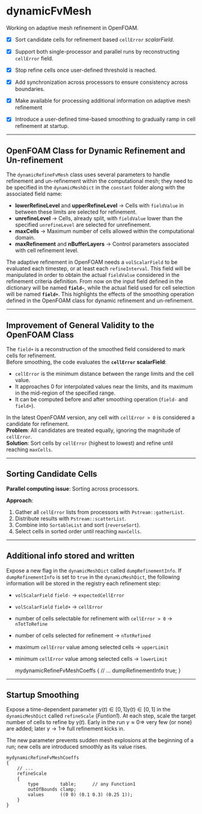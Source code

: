 # dynamicFvMesh

Working on adaptive mesh refinement in OpenFOAM.

- [x] Sort candidate cells for refinement based `cellError` *scalarField*.
- [x] Support both single-processor and parallel runs by reconstructing `cellError` field.
- [x] Stop refine cells once user-defined threshold is reached.
- [x] Add synchronization across processors to ensure consistency across boundaries.
- [x] Make available for processing additional information on adaptive mesh refinement
- [x] Introduce a user-defined time-based smoothing to gradually ramp in cell refinement at startup.


---

## OpenFOAM Class for Dynamic Refinement and Un-refinement

The `dynamicRefineFvMesh` class uses several parameters to handle refinement and un-refinement within the computational mesh; they need to be specified in the `dynamicMeshDict` in the `constant` folder along with the associated field name:

- **lowerRefineLevel** and **upperRefineLevel** → Cells with `fieldValue` in between these limits are selected for refinement.
- **unrefineLevel** → Cells, already split, with `fieldValue` lower than the specified `unrefineLevel` are selected for unrefinement.
- **maxCells** → Maximum number of cells allowed within the computational domain.
- **maxRefinement** and **nBufferLayers** → Control parameters associated with cell refinement level.

The adaptive refinement in OpenFOAM needs a `volScalarField` to be evaluated each timestep, or at least each `refineInterval`. This field will be manipulated in order to obtain the actual `fieldValue` considered in the refinement criteria definition. From now on the input field defined in the dictionary will be named **`field−`**, while the actual field used for cell selection will be named **`field+`**. This highlights the effects of the smoothing operation defined in the OpenFOAM class for dynamic refinement and un-refinement.

---

## Improvement of General Validity to the OpenFOAM Class

The `field+` is a reconstruction of the smoothed field considered to mark cells for refinement.  
Before smoothing, the code evaluates the **`cellError` scalarField**:

- `cellError` is the minimum distance between the range limits and the cell value.
- It approaches 0 for interpolated values near the limits, and its maximum in the mid-region of the specified range.
- It can be computed before and after smoothing operation (`field-` and `field+`).

In the latest OpenFOAM version, any cell with `cellError > 0` is considered a candidate for refinement.  
**Problem**: All candidates are treated equally, ignoring the magnitude of `cellError`.  
**Solution**: Sort cells by `cellError` (highest to lowest) and refine until reaching `maxCells`.

---

## Sorting Candidate Cells

**Parallel computing issue**: Sorting across processors.

**Approach**:
1. Gather all `cellError` lists from processors with `Pstream::gatherList`.
2. Distribute results with `Pstream::scatterList`.
3. Combine into `SortableList` and sort (`reverseSort`).
4. Select cells in sorted order until reaching `maxCells`.

---

## Additional info stored and written

Expose a new flag in the `dynamicMeshDict` called `dumpRefinementInfo`. If `dumpRefinementInfo` is set to `true` in the `dynamicMeshDict`, the following information will be stored in the registry each refinement step:
- `volScalarField` `field-` -> `expectedCellError`
- `volScalarField` `field+` -> `cellError`
- number of cells selectable for refinement with `cellError > 0` -> `nTotToRefine`
- number of cells selected for refinement -> `nTotRefined`
- maximum `cellError` value among selected cells -> `upperLimit`
- minimum `cellError` value among selected cells -> `lowerLimit`

    mydynamicRefineFvMeshCoeffs
    {
        // ...
        dumpRefinementInfo true;
    }

---

## Startup Smoothing

Expose a time-dependent parameter $γ(t)∈[0,1]γ(t)∈[0,1]$ in the `dynamicMeshDict` called `refineScale` (*Funtion1*). At each step, scale the target number of cells to refine by $γ(t)$. Early in the run $γ≈0 ⇒$ very few (or none) are added; later $γ→1 ⇒$ full refinement kicks in.

The new parameter prevents sudden mesh explosions at the beginning of a run; new cells are introduced smoothly as its value rises.

    mydynamicRefineFvMeshCoeffs
    {
        // ...
        refineScale
        {
            type        table;      // any Function1
            outOfBounds clamp;
            values      ((0 0) (0.1 0.3) (0.25 1));
        }
    }
